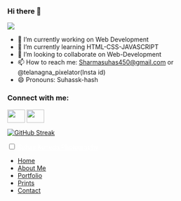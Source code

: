 ### Hi there 👋

<img src='https://instagram.fhyd15-1.fna.fbcdn.net/v/t51.2885-19/s150x150/240451443_124988873199260_3008541255882858565_n.jpg?_nc_ht=instagram.fhyd15-1.fna.fbcdn.net&_nc_ohc=Fy_sYOU-k9gAX8eUyT6&edm=ALbqBD0BAAAA&ccb=7-4&oh=f677813d599a61330e4f193c2238a347&oe=618B64EA&_nc_sid=9a90d6' style="align-items:center;">


- 🔭 I’m currently working on Web Development
- 🌱 I’m currently learning HTML-CSS-JAVASCRIPT
- 👯 I’m looking to collaborate on Web-Development
- 📫 How to reach me: Sharmasuhas450@gmail.com or @telanagna_pixelator(Insta id)
- 😄 Pronouns: Suhassk-hash
<h3 align="left">Connect with me:</h3>
<p align="left">

<a href="https://www.instagram.com/telangana_pixelator/" target="_blank"><img align="center" src="https://cdn.jsdelivr.net/npm/simple-icons@3.0.1/icons/instagram.svg" alt="" height="30" width="40" /></a>
  <a href="https://github.com/suhassk-hash" target="_blank"><img align="center" src="https://cdn.jsdelivr.net/npm/simple-icons@3.0.1/icons/github.svg" alt="" height="30" width="40" /></a>

</p>

[![GitHub Streak](http://github-readme-streak-stats.herokuapp.com?user=suhassk-hash&theme=dark&hide_border=true&date_format=M%20j%5B%2C%20Y%5D)](https://git.io/streak-stats)
[](https://img.shields.io/badge/<WORD_ON_LEFT>-<WORD_ON_RIGHT>-informational?style=flat&logo=<LOGO_NAME>&logoColor=white&color=2bbc8a)





  <body  class="Bodyc"><Body oncontextmenu="return false" onselectstart="return false" ondragstart="return false"></Body>
    <nav>
      <input type="checkbox" id="check">
      <label for="check" class="checkbtn">
        <i class="fas fa-bars"></i>
      </label>
      <label class="logo"> <a href="https://suhassk-hash.github.io/Suhas-Koheda-Photography/index.html" style="color: white;">Suhas Koheda Photography</a> </label>
      <ul>
        <li><a class="active" href="https://suhassk-hash.github.io/Suhas-Koheda-Photography/index.html">Home</a></li>   
        <li><a class="active" href="https://suhassk-hash.github.io/Suhas-Koheda-Photography/index2.html">About Me</a></li>   
        <li><a class="active" href="https://suhassk-hash.github.io/Suhas-Koheda-Photography/index3.html">Portfolio</a></li>
        <li><a class="active" href="https://suhassk-hash.github.io/Suhas-Koheda-Photography/index4.html">Prints</a></li>
        <li><a class="active" href="https://suhassk-hash.github.io/Suhas-Koheda-Photography/index5.html">Contact</a></li>
        
